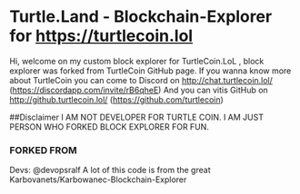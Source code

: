 # Turtle.Land - Blockchain-Explorer for https://turtlecoin.lol
Hi, welcome on my custom block explorer for TurtleCoin.LoL , block explorer was forked from TurtleCoin GitHub page.
If you wanna know more about TurtleCoin you can come to Discord on http://chat.turtlecoin.lol/ (https://discordapp.com/invite/rB6qheE)
And you can vitis GitHub on http://github.turtlecoin.lol/ (https://github.com/turtlecoin)


##Disclaimer
I AM NOT DEVELOPER FOR TURTLE COIN. I AM JUST PERSON WHO FORKED BLOCK EXPLORER FOR FUN.


### FORKED FROM
Devs: @devopsralf
A lot of this code is from the great Karbovanets/Karbowanec-Blockchain-Explorer

